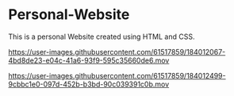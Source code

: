 # Personal-Website
This is a personal Website created using HTML and CSS. 


https://user-images.githubusercontent.com/61517859/184012067-4bd8de23-e04c-41a6-93f9-595c35660de6.mov



https://user-images.githubusercontent.com/61517859/184012499-9cbbc1e0-097d-452b-b3bd-90c039391c0b.mov

